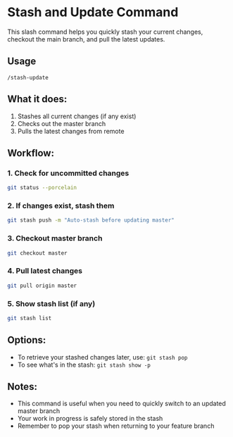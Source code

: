 # Stash and Update Command

This slash command helps you quickly stash your current changes, checkout the main branch, and pull the latest updates.

## Usage
```
/stash-update
```

## What it does:
1. Stashes all current changes (if any exist)
2. Checks out the master branch
3. Pulls the latest changes from remote

## Workflow:

### 1. Check for uncommitted changes
```bash
git status --porcelain
```

### 2. If changes exist, stash them
```bash
git stash push -m "Auto-stash before updating master"
```

### 3. Checkout master branch
```bash
git checkout master
```

### 4. Pull latest changes
```bash
git pull origin master
```

### 5. Show stash list (if any)
```bash
git stash list
```

## Options:
- To retrieve your stashed changes later, use: `git stash pop`
- To see what's in the stash: `git stash show -p`

## Notes:
- This command is useful when you need to quickly switch to an updated master branch
- Your work in progress is safely stored in the stash
- Remember to pop your stash when returning to your feature branch